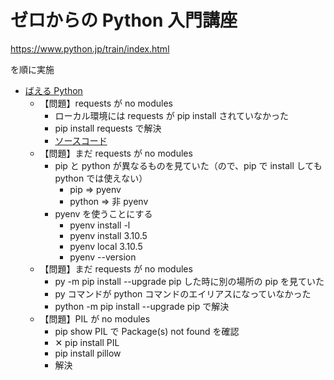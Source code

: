 # ゼロからの Python 入門講座

https://www.python.jp/train/index.html

を順に実施

- [ばえる Python](https://www.python.jp/train/experience/next-sample.html)
  - 【問題】requests が no modules
    - ローカル環境には requests が pip install されていなかった
    - pip install requests で解決
    - [ソースコード](../src/introduction-to-python-from-zero/next-sample.py)
  - 【問題】まだ requests が no modules
    - pip と python が異なるものを見ていた（ので、pip で install しても python では使えない）
      - pip => pyenv
      - python => 非 pyenv
    - pyenv を使うことにする
      - pyenv install -l
      - pyenv install 3.10.5
      - pyenv local 3.10.5
      - pyenv --version
  - 【問題】まだ requests が no modules
    - py -m pip install --upgrade pip した時に別の場所の pip を見ていた
    - py コマンドが python コマンドのエイリアスになっていなかった
    - python -m pip install --upgrade pip で解決
  - 【問題】PIL が no modules
    - pip show PIL で Package(s) not found を確認
    - ✕ pip install PIL
    - pip install pillow
    - 解決
